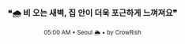 <div align="center">

<br>

<h3>❝🌧️ 비 오는 새벽, 집 안이 더욱 포근하게 느껴져요❞</h3>

<sub>05:00 AM • Seoul 🌦️ • by CrowRish</sub>

<br>

</div>